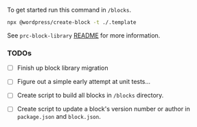To get started run this command in `/blocks`.

```bash
npx @wordpress/create-block -t ./.template
```

See `prc-block-library` [README](../README.md) for more information.



### TODOs
- [ ] Finish up block library migration
- [ ] Figure out a simple early attempt at unit tests...
- [ ] Create script to build all blocks in `/blocks` directory.
- [ ] Create script to update a block's version number or author in `package.json` and `block.json`.

